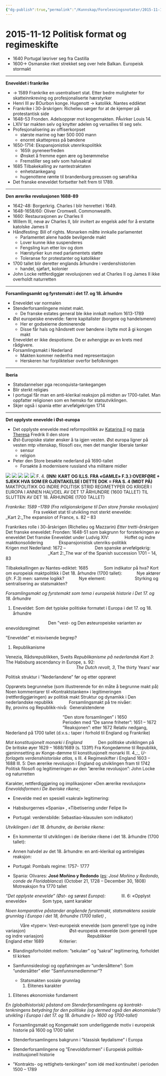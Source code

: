 ```yaml
---
{"dg-publish":true,"permalink":"/Kunnskap/Forelesningsnotater/2015-11-12 Politisk format og regimeskifte/","tags":["hi110","forelesning"]}
---
```



# 2015-11-12 Politisk format og regimeskifte
* 1640 Portugal løsriver seg fra Castilla
* 1600-> Osmanske riket strekket seg over hele Balkan. Europeisk stormakt
	

* * *

**Eneveldet i frankrike**

* \-> 1589 Frankrike en usentralisert stat. Etter bedre muligheter for skatteinnkreving og profesjonaliserte hærstyrker
* Henri III av BOurbon konge. Hugenott -> katolikk. Nantes eddiktet
* Frankrike i 30-årskrigen: Richelieu sørger for at de kjemper på protestantisk side
* 1648-53 Fronden. Adelsopprør mot kongemakten. PÅvirker Louis 14.
* LXIV tar makten selv og knytter adelen og versailles til seg selv.
* Profesjonalisering av offiserkorpset
	* største marine og hær 500 000 mann
	* enormt skattepress på bøndene
* 1650-1714: Ekspansjonistisk utenrikspolitikk
	* 1659: pyreneerfreden
	* Ønsket å fremme egen ære og berømmelse
	* Fremstiller seg selv som halvsakral
* 1685 Tilbakekalling av nantestraktaten
	* enhetstankegang
	* hugenottene rømte til brandenburg preussen og sørafrika
* Det franske eneveldet fortsetter helt frem til 1789.

* * *

**Den ærerike revolusjonen 1688-89**

* 1642-48: Borgerkrig. Charles I blir henrettet i 1649.
* 1648-1658/60: Oliver Cromwell. Commonwealth.
* 1660: Restaurasjonen av Charles II
* Willem III, nevø av Charles II, blir invitert av engelsk adel for å erstatte katolske James II
* Håndfesting: Bill of rights. Monarken måtte innkalle parlamentet
	* Parlamentet alene hadde bevilgende makt
	* Lover kunne ikke suspenderes
	* Fengsling kun etter lov og dom
	* Hærstyrker kun med parlamentets støtte
	* Toleranse for protestanter og katolikker
* 1700 tallet blir deretter englands århundre i verdenshistorien
	* handel, sjøfart, kolonier
* John Locke rettferdiggjør revolusjonen ved at Charles II og James II ikke overholdt naturretten

* * *

**Forsamlingsamkt og fyrstemakt i det 17. og 18. århundre**

* Eneveldet var normalen
* Stenderforsamlingene mistet makt.
	* De franske estates general ble ikke innkalt mellom 1613-1789
* Øst europeiske enevelde: færre kapitalister (borgere og handelsmenn)
	* Her er godseierne dominerende
	* Disse får hals og håndsrett over bøndene i bytte mot å gi kongen makt
* Eneveldet er ikke despotisme. De er avhengige av en krets med rådgivere.
* Forsamlingsmakt i Nederland
	* Makten kommer nedenfra med representasjon
	* Herskeren har forpliktelser overfor befolkningen

* * *

**Iberia**

* Statsdannelser pga reconquista-tankegangen
* Blir sterkt religiøs
* I portugal får man en anti-klerikal reaksjon på midten av 1700-tallet. Man oppfatter religionen som en hemsko for statsutviklingen.
* Skjer også i spania etter arvefølgekrigen 1714

* * *

**Det opplyste enevelde i Øst-europa**

* Det opplyste enevelde med reformpolitikk av [Katarina II](https://no.wikipedia.org/wiki/Katarina_II_av_Russland) og [maria Theresa](https://no.wikipedia.org/wiki/Maria_Teresia_av_%C3%98sterrike) Fredrik II den store
* Øst-Europiske stater ønsker å ta igjen vesten. Øst europa ligner på vesten mtp vitenskap, filosofi osv, men det mangler liberale tanker
	* sensur
	* religion
* Peter den Store besøkte nederland på 1690-tallet
	* Forsøkte å modernisere russland vha militære midler
		

![](/img/user/_resources/IMG_20151119_093808.png)
![](/img/user/_resources/IMG_20151119_093818.png)
![](/img/user/_resources/IMG_20151119_093841.png)
![](/img/user/_resources/IMG_20151119_093851.png)
![](/img/user/_resources/IMG_20151119_093916.png)
F. 4. **(INN: KART OG ILLS. FRA «GAMLE» F.3.):OVERFØRE + SJEKK HVA SOM ER GJENTAKELSE I DETTE DOK = FRA S. 4 (MIDT PÅ)**
MAKTPOLITIKK OG INDRE POLITISK STRID REGIMETYPER OG KRIGER I EUROPA I ANNEN HALVDEL AV DET 17 ÅRHUNDRE (1600 TALLET) TIL SLUTTEN AV DET 18. ÅRHUNDRE (1700 TALLET)

_Frankrike: 1589 –1789 (Fra religionskrigene til Den store franske revolusjon)_
                       Fra svekket stat til utvikling mot sterkt enevelde:
                       _Kart 2:_The expansion of France, s. 82 – 83

Frankrikes rolle i 30-årskrigen (Richelieu og Mazzarin)
_Etter tretti-årskrigen_
Det franske eneveldet:
Fronden: 1648-51 som bakgrunn for forsterkingen av eneveldet
Det franske Eneveldet under Ludvig XIV:
            Hoffet og indre maktkonsolidering
            Ekspansjonistisk utenriks-politikk
                       Krigen mot Nederland: 1672 –
                       Den spanske arvefølgekrig:
                                   _Kart 2:_The war of the Spanish succession 1701 – 14, 83

Tilbakekallingen av Nantes-ediktet: 1685
            Som indikator på hva?
Kort om europeisk maktpolitikk i Det 18. århundre (1700 tallet):
           Nye aktører (jfr. F.3) men: samme logikk?
           Nye element:
                       Styrking og sentralisering av statsmakten?

_Forsamlingsmakt og fyrstemakt som tema i europeisk historie i Det 17. og 18. århundre_
1) Eneveldet:
Som det typiske politiske formatet i Europa i det 17. og 18. århundre

                                   Den ”vest- og Den østeuropeiske varianten av enevoldsregimet

”Eneveldet” et misvisende begrep?

1. Republikanisme
	

Venezia,
Rådsrepublikken, Sveits
_Republikanisme på nederlandsk_
_Kart 3_: The Habsburg ascendancy in Europe, s. 92:
                                                          _The Dutch revolt, 3_, The thirty Years’ war

Politisk struktur i ”Nederlandene” før og etter opprøret

Opprørets begrunnelse (som illustrerende for én måte å begrunne makt på)
Noen kommentarer til «Kontraktstanken» i legitimeringen (rettferdiggjøringen) av politisk makt
Struktur og dynamikk i Den nederlandske republikk
            Forsamlingsmakt på tre nivåer:
                       By, provins og Republikk-nivå:  Generalstendene

                                               ”Den store forsamlingen” i 1650
                                               Perioden med ”De sanne friheter”: 1651 – 1672
                                               ”Reaksjonen”: etter 1672
Relativ nedgang, Nederland på 1700 tallet (d.v.s.: taper i forhold til England og Frankrike)

_Mot konstitusjonelt monarki i England_
            Den politiske utviklingen på De britiske øyer 1629 – 1688/1689 (s. 133ff)
Fra Kongedømme til Republikk, gjeninnsetting av Konge-dømme til konstitusjonelt monarki
Ill. 4_:_ _U-forlagets verdenshistoriske atlas,_ s
Ill. 4 Regimeskifter i England 1603 – 1688
Ill. 5: Den ærerike revolusjon i England og utviklingen fram til 1742
Politisk filosofi og legitimeringen av den ”ærerike revolusjon”: John Locke og naturretten

Karakter, rettferdiggjøring og implikasjoner «Den ærerike revolusjon»
_Enevoldsformen:i De iberiske rikene_;

* Enevelde med en spesiell «sakral» legitimering:
	

* Habsburgernes «Spania» , «Tibetisering under Felipe II»
	

* Portugal: verdensbilde: Sebastiao-klausulen som indikator)
	

_Utviklingen i det 18. århundre, de iberiske rikene:_

* En kommentar til utviklingen i de iberiske rikene i det 18. århundre (1700 tallet):
	

* Annen halvdel av det 18. århundre: en anti-klerikal og antireligiøs reaksjon:
	

* Portugal: Pombals regime: 1757- 1777
	

* Spania: Olivares: **José Moñino y Redondo** ([es](https://en.wikipedia.org/wiki/Spanish_language): _José Moñino y Redondo, conde de Floridablanca_) (October 21, 1728 – December 30, 1808) Motreaksjon fra 1770 tallet
	

_“Det opplyste enevelde” (Øst- og sørøst Europa):_
            Ill. 6: «Opplyst enevelde»
            Som type, samt karakter

_Noen komparative påstander angående fyrstemakt, statsmaktens sosiale grunnlag i Europa i det 18, århundre (1700 tallet)_ ,

            Våre «typer»: Vest-europeisk enevelde (som generell type og indre variasjon)
                                   Øst-europeisk enevelde (som generell type og indre variasjon)
                                   Republikker
                                   England etter 1689
            Kriterier:

* Blandingsforholdet mellom: ”sekulær” og ”sakral” legitimering, forholdet til kirken
	

* Samfunnsideologi og oppfatningen av ”undersåttene”: Som ”undersåtter” eller ”Samfunnsmedlemmer”?
	
	* Statsmakten sosiale grunnlag
		1. Elitenes karakter
			
	

1. Elitenes økonomiske fundament
	

_En (globalhistorisk) påstand om Stenderforsamlingens og kontrakt-tenkningens betydning for den politiske (og dermed også den økonomiske?) utvikling i Europa i det 17. og 18. århundre (= 1600 og 1700-tallet)_

* Forsamlingsmakt og Kongemakt som underliggende motiv i europeisk historie på 1600 og 1700 tallet
	

* Stenderforsamlingens bakgrunn i ”klassisk føydalisme” i Europa
	

* Stenderforsamlingene og ”Enevoldsformen” i Europeisk politisk-institusjonell historie
	

* ”Kontrakts- og rettighets-tenkingen” som idé med kontinuitet i perioden 1500 – 1789
